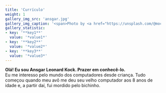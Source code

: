 ```yaml
---
title: 'Currículo'
weight: 1
gallery_img_src: 'ansgar.jpg'
gallery_img_caption: '<span>Photo by <a href="https://unsplash.com/@mochiel?utm_source=unsplash&amp;utm_medium=referral&amp;utm_content=creditCopyText">Mercy</a> on <a href="https://unsplash.com/s/photos/vase?utm_source=unsplash&amp;utm_medium=referral&amp;utm_content=creditCopyText">Unsplash</a></span>'
gallery_statistic:
- key: '**key1**'
  value: '*value1*'
- key: '**key2**'
  value: '*value2*'
- key: '**key3**'
  value: '*value3*'
---
```


**Olá!
Eu sou Ansgar Leonard Kock.
Prazer em conhecê-lo.**     
Eu me interesso pelo mundo dos computadores desde criança. Tudo começou quando meu avô me deu seu velho computador aos 8 anos de idade e, a partir daí, fui mordido pelo bichinho.
